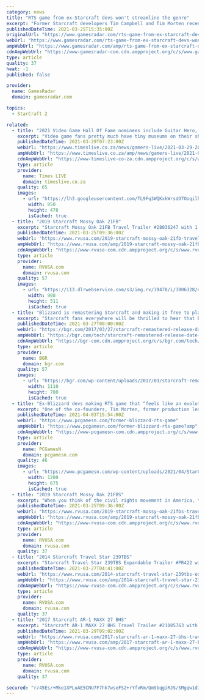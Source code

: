 ```yaml
---
category: news
title: "RTS game from ex-Starcraft devs won't streamline the genre"
excerpt: "Former Starcraft developers Tim Campbell and Tim Morten recently discussed their goals for the upcoming RTS game from their new studio Frost Giant, highlighting their focus on the essentials of ..."
publishedDateTime: 2021-03-25T15:35:00Z
originalUrl: "https://www.gamesradar.com/rts-game-from-ex-starcraft-devs-wont-streamline-the-genre/"
webUrl: "https://www.gamesradar.com/rts-game-from-ex-starcraft-devs-wont-streamline-the-genre/"
ampWebUrl: "https://www.gamesradar.com/amp/rts-game-from-ex-starcraft-devs-wont-streamline-the-genre/"
cdnAmpWebUrl: "https://www-gamesradar-com.cdn.ampproject.org/c/s/www.gamesradar.com/amp/rts-game-from-ex-starcraft-devs-wont-streamline-the-genre/"
type: article
quality: 37
heat: -1
published: false

provider:
  name: GamesRadar
  domain: gamesradar.com

topics:
  - StarCraft 2

related:
  - title: "2021 Video Game Hall Of Fame nominees include Guitar Hero, StarCraft, and Animal Crossing"
    excerpt: "Video game fans pretty much have tiny museums on their shelves at any given time. Preserving history, having a shrine dedicated to a single franchise, it’s all par for the course."
    publishedDateTime: 2021-03-29T07:23:00Z
    webUrl: "https://www.timeslive.co.za/news/gamers-live/2021-03-29-2021-video-game-hall-of-fame-nominees-include-guitar-hero-starcraft-and-animal-crossing/"
    ampWebUrl: "https://www.timeslive.co.za/amp/news/gamers-live/2021-03-29-2021-video-game-hall-of-fame-nominees-include-guitar-hero-starcraft-and-animal-crossing/"
    cdnAmpWebUrl: "https://www-timeslive-co-za.cdn.ampproject.org/c/s/www.timeslive.co.za/amp/news/gamers-live/2021-03-29-2021-video-game-hall-of-fame-nominees-include-guitar-hero-starcraft-and-animal-crossing/"
    type: article
    provider:
      name: Times LIVE
      domain: timeslive.co.za
    quality: 65
    images:
      - url: "https://lh3.googleusercontent.com/TL9Fq3WQKxkWrsdO7Ooqilhk0xbOxtP9aHMNEKXIQLwVyivVXsftUp4s30PIiGXa0bjPTkLLLEWxXE5zAfmqUlB0QfvPfmI-_yw=s1000"
        width: 850
        height: 478
        isCached: true
  - title: "2019 Starcraft Mossy Oak 21FB"
    excerpt: "Starcraft Mossy Oak 21FB Travel Trailer #28036247 with 1 photos and 1 videos for sale in Knoxville, Tennessee 37924. See this unit and thousands more at RVUSA.com. Updated Daily."
    publishedDateTime: 2021-03-25T09:36:00Z
    webUrl: "https://www.rvusa.com/2019-starcraft-mossy-oak-21fb-travel-trailer-3006328"
    ampWebUrl: "https://www.rvusa.com/amp/2019-starcraft-mossy-oak-21fb-travel-trailer-3006328"
    cdnAmpWebUrl: "https://www-rvusa-com.cdn.ampproject.org/c/s/www.rvusa.com/amp/2019-starcraft-mossy-oak-21fb-travel-trailer-3006328"
    type: article
    provider:
      name: RVUSA.com
      domain: rvusa.com
    quality: 57
    images:
      - url: "https://i13.dlrwebservice.com/s3/img.rv/39478/i/3006328/o/1_39478_3006328_120827000.jpg"
        width: 908
        height: 511
        isCached: true
  - title: "Blizzard is remastering Starcraft and making it free to play in 4K"
    excerpt: "Starcraft fans everywhere will be thrilled to hear that Blizzard will make their favorite real-time strategy game in the universe great again. Launched in 1998 and seen as one of the best RTS ..."
    publishedDateTime: 2021-03-27T00:00:00Z
    webUrl: "https://bgr.com/2017/03/27/starcraft-remastered-release-date-and-trailer/"
    ampWebUrl: "https://bgr.com/tech/starcraft-remastered-release-date-and-trailer-5560929/amp/"
    cdnAmpWebUrl: "https://bgr-com.cdn.ampproject.org/c/s/bgr.com/tech/starcraft-remastered-release-date-and-trailer-5560929/amp/"
    type: article
    provider:
      name: BGR
      domain: bgr.com
    quality: 57
    images:
      - url: "https://bgr.com/wp-content/uploads/2017/03/starcraft-remastered-release-date-trailer.jpg?quality=70&strip=all"
        width: 1110
        height: 780
        isCached: true
  - title: "Ex-Blizzard devs making RTS game that “feels like an evolution” of Warcraft 3 and StarCraft 2"
    excerpt: "One of the co-founders, Tim Morten, former production lead on Blizzard’s StarCraft 2: Legacy of the Void, says the RTS game will build on what’s come before. “We very much want to build a game that feels like an evolution of Blizzard RTS games ..."
    publishedDateTime: 2021-04-03T15:54:00Z
    webUrl: "https://www.pcgamesn.com/former-blizzard-rts-game"
    ampWebUrl: "https://www.pcgamesn.com/former-blizzard-rts-game?amp"
    cdnAmpWebUrl: "https://www-pcgamesn-com.cdn.ampproject.org/c/s/www.pcgamesn.com/former-blizzard-rts-game?amp"
    type: article
    provider:
      name: PCGamesN
      domain: pcgamesn.com
    quality: 46
    images:
      - url: "https://www.pcgamesn.com/wp-content/uploads/2021/04/StarCraft_2_Legacy_of_the_Void-1200x675.jpg"
        width: 1200
        height: 675
        isCached: true
  - title: "2019 Starcraft Mossy Oak 21FBS"
    excerpt: "When you think of the civil rights movement in America, there are a group of names that stand out as those that led the way. While the movement was a group effort, assuming a leadership role was what makes these names stand out in history. Many were ..."
    publishedDateTime: 2021-03-25T09:36:00Z
    webUrl: "https://www.rvusa.com/2019-starcraft-mossy-oak-21fbs-travel-trailer-3006328"
    ampWebUrl: "https://www.rvusa.com/amp/2019-starcraft-mossy-oak-21fbs-travel-trailer-3006328"
    cdnAmpWebUrl: "https://www-rvusa-com.cdn.ampproject.org/c/s/www.rvusa.com/amp/2019-starcraft-mossy-oak-21fbs-travel-trailer-3006328"
    type: article
    provider:
      name: RVUSA.com
      domain: rvusa.com
    quality: 37
  - title: "2014 Starcraft Travel Star 239TBS"
    excerpt: "Starcraft Travel Star 239TBS Expandable Trailer #PR422 with 2 photos for sale in Boerne, Texas 78006-9250. See this unit and thousands more at RVUSA.com. Updated Daily."
    publishedDateTime: 2021-03-27T04:41:00Z
    webUrl: "https://www.rvusa.com/2014-starcraft-travel-star-239tbs-expandable-trailer-3007512"
    ampWebUrl: "https://www.rvusa.com/amp/2014-starcraft-travel-star-239tbs-expandable-trailer-3007512"
    cdnAmpWebUrl: "https://www-rvusa-com.cdn.ampproject.org/c/s/www.rvusa.com/amp/2014-starcraft-travel-star-239tbs-expandable-trailer-3007512"
    type: article
    provider:
      name: RVUSA.com
      domain: rvusa.com
    quality: 37
  - title: "2017 Starcraft AR-1 MAXX 27 BHS"
    excerpt: "Starcraft AR-1 MAXX 27 BHS Travel Trailer #21085763 with 1 videos for sale in Seffner, Florida 33584. See this unit and thousands more at RVUSA.com. Updated Daily."
    publishedDateTime: 2021-03-29T09:02:00Z
    webUrl: "https://www.rvusa.com/2017-starcraft-ar-1-maxx-27-bhs-travel-trailer-3009325"
    ampWebUrl: "https://www.rvusa.com/amp/2017-starcraft-ar-1-maxx-27-bhs-travel-trailer-3009325"
    cdnAmpWebUrl: "https://www-rvusa-com.cdn.ampproject.org/c/s/www.rvusa.com/amp/2017-starcraft-ar-1-maxx-27-bhs-travel-trailer-3009325"
    type: article
    provider:
      name: RVUSA.com
      domain: rvusa.com
    quality: 37

secured: "r/45Es/+Mke1XPLuAE5CNU7F7hk7wseFS2+rYfvRm/Qm9bqgiRJS/SMgqw1dIc8FlZvYuL2vauL2uAmVAyCPgL79AKQkF1H+XJK/fKwH74kSdtXNhO+A8fNju8MkbXzvSkl0fzPPAr04YIzI9MoPt7XmfS57xEzd70FsMkM+Fk2L7kgXIUGyhCleJoMNEBW9b/kIVGuImg8zwoKNQddKzn9KkzOBUPTstVTZpxzvmTZ9ebHiw7HmTSgG8upblxHiSseU0+QCg5NqddciNT4KK/A19A+xcyCg8RWjXd/VBwhaod45sXcawuPsZfhh1nabaWr0fgP0ABOGx+65x0/WF7VkRdrOzHaRCTmqUAdZ5vA=;bj3Eag1Rna15iVosFbQiVA=="
---
```


